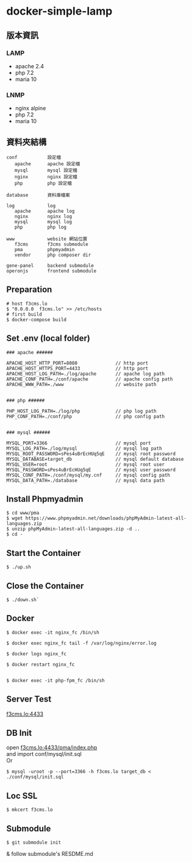 # docker-simple-lamp  


## 版本資訊

### LAMP 
+ apache 2.4
+ php 7.2
+ maria 10

### LNMP
+ nginx alpine
+ php 7.2
+ maria 10


## 資料夾結構

```
conf           設定檔  
   apache      apache 設定檔  
   mysql       mysql 設定檔  
   nginx       nginx 設定檔
   php         php 設定檔  

database       資料庫檔案  

log            log  
   apache      apache log  
   nginx       nginx log  
   mysql       mysql log  
   php         php log  

www            website 網站位置  
   f3cms       f3cms submodule
   pma         phpmyadmin 
   vendor      php composer dir

gene-panel     backend submodule
operonjs       frontend submodule
```


## Preparation

```
# host f3cms.lo
$ "0.0.0.0  f3cms.lo" >> /etc/hosts
# first build
$ docker-compose build
```


## Set .env (local folder)

```
### apache ######

APACHE_HOST_HTTP_PORT=8080              // http port  
APACHE_HOST_HTTPS_PORT=4433             // http port  
APACHE_HOST_LOG_PATH=./log/apache       // apache log path  
APACHE_CONF_PATH=./conf/apache          // apache config path
APACHE_WWW_PATH=./www                   // website path


### php ######

PHP_HOST_LOG_PATH=./log/php             // php log path
PHP_CONF_PATH=./conf/php                // php config path


### mysql ######

MYSQL_PORT=3366                         // mysql port
MYSQL_LOG_PATH=./log/mysql              // mysql log path
MYSQL_ROOT_PASSWORD=sPes4uBrEcHUq5qE    // mysql root password
MYSQL_DATABASE=target_db                // mysql default database
MYSQL_USER=root                         // mysql root user
MYSQL_PASSWORD=sPes4uBrEcHUq5qE         // mysql user password
MYSQL_CONF_PATH=./conf/mysql/my.cnf     // mysql config path
MYSQL_DATA_PATH=./database              // mysql data path
```


## Install Phpmyadmin
```
$ cd www/pma
$ wget https://www.phpmyadmin.net/downloads/phpMyAdmin-latest-all-languages.zip
$ unzip phpMyAdmin-latest-all-languages.zip -d ..
$ cd -
```


## Start the Container

```
$ ./up.sh
```

## Close the Container

```
$ ./down.sh`  
```

## Docker

```
$ docker exec -it nginx_fc /bin/sh

$ docker exec nginx_fc tail -f /var/log/nginx/error.log

$ docker logs nginx_fc

$ docker restart nginx_fc


$ docker exec -it php-fpm_fc /bin/sh
```


## Server Test
[f3cms.lo:4433](https://f3cms.lo:4433/)


## DB Init
open [f3cms.lo:4433/pma/index.php](https://f3cms.lo:4433/pma/index.php)  
and import conf/mysql/init.sql  
Or
```
$ mysql -uroot -p --port=3366 -h f3cms.lo target_db < ./conf/mysql/init.sql
```

## Loc SSL

```
$ mkcert f3cms.lo
```

## Submodule
```
$ git submodule init
```
& follow submodule's RESDME.md
